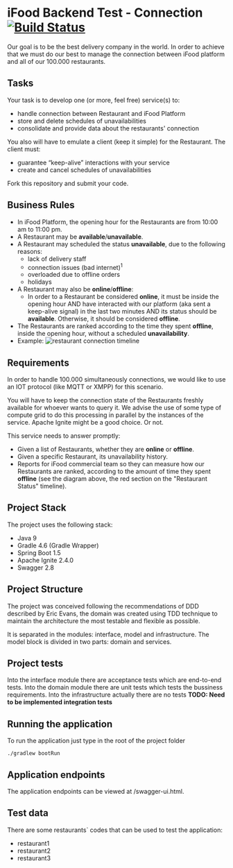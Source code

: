 # iFood Backend Test - Connection  [![Build Status](https://travis-ci.org/mushira4/ifood-backend-connection-test.svg?branch=master)](https://travis-ci.org/mushira4/ifood-backend-connection)

Our goal is to be the best delivery company in the world. In order to achieve that we must do our best to manage the connection between iFood platform and all of our 100.000 restaurants.

## Tasks

Your task is to develop one (or more, feel free) service(s) to:
* handle connection between Restaurant and iFood Platform
* store and delete schedules of unavailabilities
* consolidate and provide data about the restaurants' connection

You also will have to emulate a client (keep it simple) for the Restaurant. The client must:
* guarantee “keep-alive” interactions with your service
* create and cancel schedules of unavailabilities

Fork this repository and submit your code.

## Business Rules

* In iFood Platform, the opening hour for the Restaurants are from 10:00 am to 11:00 pm.
* A Restaurant may be **available**/**unavailable**.
* A Restaurant may scheduled the status **unavailable**, due to the following reasons:
  - lack of delivery staff
  - connection issues (bad internet)<sup>1</sup>
  - overloaded due to offline orders
  - holidays
* A Restaurant may also be **online**/**offline**:
  - In order to a Restaurant be considered **online**, it must be inside the opening hour AND have interacted with our platform (aka sent a keep-alive signal) in the last two minutes AND its status should be **available**. Otherwise, it should be considered **offline**.
* The Restaurants are ranked according to the time they spent **offline**, inside the opening hour, without a scheduled **unavailability**.
* Example:
![restaurant connection timeline](https://www.lucidchart.com/publicSegments/view/4d48ac9c-e543-4531-abd5-eff0d9788ea6/image.png)

## Requirements

In order to handle 100.000 simultaneously connections, we would like to use an IOT protocol (like MQTT or XMPP) for this scenario.

You will have to keep the connection state of the Restaurants freshly available for whoever wants to query it. We advise the use of some type of compute grid to do this processing in parallel by the instances of the service. Apache Ignite might be a good choice. Or not.

This service needs to answer promptly:
* Given a list of Restaurants, whether they are **online** or **offline**.
* Given a specific Restaurant, its unavailability history.
* Reports for iFood commercial team so they can measure how our Restaurants are ranked, according to the amount of time they spent **offline** (see the diagram above, the red section on the "Restaurant Status" timeline).


## Project Stack
The project uses the following stack:
 - Java 9
 - Gradle 4.6 (Gradle Wrapper)
 - Spring Boot 1.5
 - Apache Ignite 2.4.0
 - Swagger 2.8

## Project Structure
The project was conceived following the recommendations of DDD described by Eric Evans,
the domain was created using TDD technique to maintain the architecture the most testable and flexible as possible.

It is separated in the modules: interface, model and infrastructure.
The model block is divided in two parts: domain and services.

## Project tests
Into the interface module there are acceptance tests which are end-to-end tests.
Into the domain module there are unit tests which tests the bussiness requirements.
Into the infrastructure actually there are no tests **TODO: Need to be implemented integration tests**


## Running the application
To run the application just type in the root of the project folder
```
./gradlew bootRun
```

## Application endpoints
The application endpoints can be viewed at /swagger-ui.html.


## Test data
There are some restaurants` codes that can be used to test the application:
 - restaurant1
 - restaurant2
 - restaurant3



